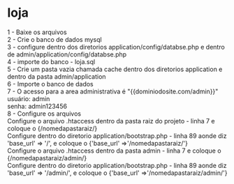 # loja
1 - Baixe os arquivos<br>
2 - Crie o banco de dados mysql <br>
3 - configure dentro dos diretorios application/config/databse.php e dentro de admin/application/config/databse.php<br>
4 - importe do banco - loja.sql<br>
5 - Crie um pasta vazia chamada cache dentro dos diretorios application e dentro da pasta admin/application<br>
6 - Importe o banco de dados<br>
7 - O acesso para a area administrativa é "{{dominiodosite.com/admin}}"<br>
usuário: admin<br>
senha: admin123456<br>
8 - Configure os arquivos<br>
Configure o arquivo .htaccess dentro da pasta raiz do projeto - linha 7 e coloque o {/nomedapastaraiz/}<br>
Configure dentro do diretorio application/bootstrap.php - linha 89 aonde diz 'base_url' => '/', e coloque o {'base_url' =>'/nomedapastaraiz/'}<br>
Configure o arquivo .htaccess dentro da pasta admin - linha 7 e coloque o {/nomedapastaraiz/admin/}<br>
Configure dentro do diretorio application/bootstrap.php - linha 89 aonde diz 'base_url' => '/admin/', e coloque o {'base_url' =>'/nomedapastaraiz/admin/'}<br>